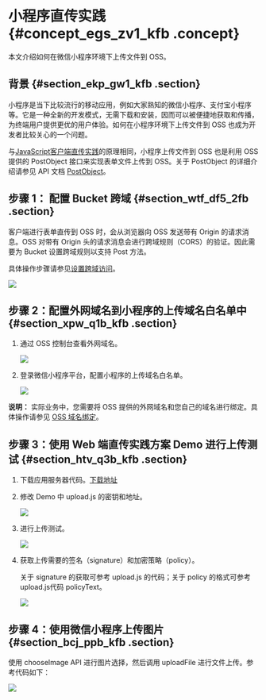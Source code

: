 # 小程序直传实践 {#concept_egs_zv1_kfb .concept}

本文介绍如何在微信小程序环境下上传文件到 OSS。

## 背景 {#section_ekp_gw1_kfb .section}

小程序是当下比较流行的移动应用，例如大家熟知的微信小程序、支付宝小程序等。它是一种全新的开发模式，无需下载和安装，因而可以被便捷地获取和传播，为终端用户提供更优的用户体验。如何在小程序环境下上传文件到 OSS 也成为开发者比较关心的一个问题。

与[JavaScript客户端直传实践](https://help.aliyun.com/document_detail/31925.html)的原理相同，小程序上传文件到 OSS 也是利用 OSS 提供的 PostObject 接口来实现表单文件上传到 OSS。关于 PostObject 的详细介绍请参见 API 文档 [PostObject](https://help.aliyun.com/document_detail/31988.html)。

## 步骤 1： 配置 Bucket 跨域 {#section_wtf_df5_2fb .section}

客户端进行表单直传到 OSS 时，会从浏览器向 OSS 发送带有 Origin 的请求消息。OSS 对带有 Origin 头的请求消息会进行跨域规则（CORS）的验证。因此需要为 Bucket 设置跨域规则以支持 Post 方法。

具体操作步骤请参见[设置跨域访问](../../../../cn.zh-CN/控制台用户指南/管理存储空间/设置跨域访问.md#)。

![](http://static-aliyun-doc.oss-cn-hangzhou.aliyuncs.com/assets/img/22627/153898857813349_zh-CN.png)

## 步骤 2：配置外网域名到小程序的上传域名白名单中 {#section_xpw_q1b_kfb .section}

1.  通过 OSS 控制台查看外网域名。

    ![](http://static-aliyun-doc.oss-cn-hangzhou.aliyuncs.com/assets/img/22627/153898857813351_zh-CN.png)

2.  登录微信小程序平台，配置小程序的上传域名白名单。

    ![](http://static-aliyun-doc.oss-cn-hangzhou.aliyuncs.com/assets/img/22627/153898857813352_zh-CN.png)


**说明：** 实际业务中，您需要将 OSS 提供的外网域名和您自己的域名进行绑定。具体操作请参见 [OSS 域名绑定](../../../../cn.zh-CN/控制台用户指南/管理存储空间/管理域名.md#)。

## 步骤 3：使用 Web 端直传实践方案 Demo 进行上传测试 {#section_htv_q3b_kfb .section}

1.  下载应用服务器代码。[下载地址](cn.zh-CN/最佳实践/Web端直传实践/JavaScript客户端签名直传.md#section_ugn_1ky_5db)
2.  修改 Demo 中 upload.js 的密钥和地址。

    ![](http://static-aliyun-doc.oss-cn-hangzhou.aliyuncs.com/assets/img/22627/153898857813368_zh-CN.png)

3.  进行上传测试。

    ![](http://static-aliyun-doc.oss-cn-hangzhou.aliyuncs.com/assets/img/22627/153898857913369_zh-CN.png)

4.  获取上传需要的签名（signature）和加密策略（policy）。

    关于 signature 的获取可参考 upload.js 的代码；关于 policy 的格式可参考 upload.js代码 policyText。

    ![](http://static-aliyun-doc.oss-cn-hangzhou.aliyuncs.com/assets/img/22627/153898857913370_zh-CN.png)


## 步骤 4：使用微信小程序上传图片 {#section_bcj_ppb_kfb .section}

使用 chooseImage API 进行图片选择，然后调用 uploadFile 进行文件上传。参考代码如下：

![](http://static-aliyun-doc.oss-cn-hangzhou.aliyuncs.com/assets/img/22627/153898857913378_zh-CN.png)

